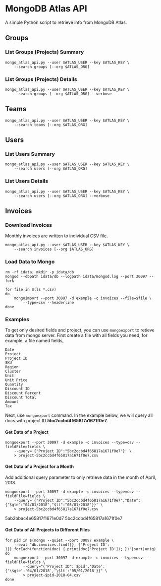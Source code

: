 # MongoDB Atlas API
A simple Python script to retrieve info from MongoDB Atlas.

## Groups
### List Groups (Projects) Summary

```
mongo_atlas_api.py --user $ATLAS_USER --key $ATLAS_KEY \
    --search groups [--org $ATLAS_ORG]
```
### List Groups (Projects) Details

```
mongo_atlas_api.py --user $ATLAS_USER --key $ATLAS_KEY \
    --search groups [--org $ATLAS_ORG] --verbose
```

## Teams

```
mongo_atlas_api.py --user $ATLAS_USER --key $ATLAS_KEY \
    --search teams [--org $ATLAS_ORG]
```

## Users

### List Users Summary

```
mongo_atlas_api.py --user $ATLAS_USER --key $ATLAS_KEY \
    --search users [--org $ATLAS_ORG]
```

### List Users Details

```
mongo_atlas_api.py --user $ATLAS_USER --key $ATLAS_KEY \
    --search users [--org $ATLAS_ORG] --verbose
```

## Invoices
### Download Invoices
Monthly invoices are written to individual CSV file.

```
mongo_atlas_api.py --user $ATLAS_USER --key $ATLAS_KEY \
    --search invoices [--org $ATLAS_ORG]
```

### Load Data to Mongo

```
rm -rf idata; mkdir -p idata/db
mongod --dbpath idata/db --logpath idata/mongod.log --port 30097 --fork

for file in $(ls *.csv)
do
    mongoimport --port 30097 -d example -c invoices --file=$file \
        --type=csv --headerline
done
```

### Examples
To get only desired fields and project, you can use `mongoexport` to retieve data from mongo server.  First create a file with all fields you need, for example, a file named fields,

```
Date
Project
Project ID
SKU
Region
Cluster
Unit
Unit Price
Quantity
Discount ID
Discount Percent
Discount Total
Amount
Tax
```

Next, use `mongoexport` command.  In the example below, we will query all docs with project ID **5bc2ccbd4f65817a1671f0e7**.

#### Get Data of a Project
```
mongoexport --port 30097 -d example -c invoices --type=csv --fieldFile=fields \
    --query='{"Project ID":"5bc2ccbd4f65817a1671f0e7"}' \
    > project-5bc2ccbd4f65817a1671f0e7.csv
```

#### Get Data of a Project for a Month
Add additional query parameter to only retrieve data in the month of April, 2018.

```
mongoexport --port 30097 -d example -c invoices --type=csv --fieldFile=fields \
    --query='{"Project ID":"5bc2ccbd4f65817a1671f0e7","Date":{"$gte":"04/01/2018","$lt":"05/01/2018"}}' \
    > project-5bc2ccbd4f65817a1671f0e7.csv
```
5ab2bbac4e65817f1671e0d7
5bc2ccbd4f65817a1671f0e7

#### Get Data of All Projects to Different Files

```
for pid in $(mongo --quiet --port 30097 example \
    --eval "db.invoices.find({}, {'Project ID': 1}).forEach(function(doc) { print(doc['Project ID']); })"|sort|uniq)
do
    mongoexport --port 30097 -d example -c invoices --type=csv --fieldFile=fields \
        --query="{'Project ID':'$pid','Date':{'\$gte':'04/01/2018','\$lt':'05/01/2018'}}" \
        > project-$pid-2018-04.csv
done
```






